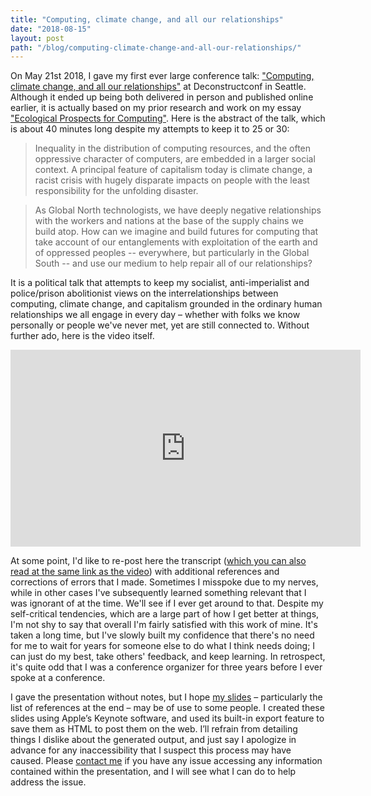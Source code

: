 ```yaml
---
title: "Computing, climate change, and all our relationships"
date: "2018-08-15"
layout: post
path: "/blog/computing-climate-change-and-all-our-relationships/"
---
```


On May 21st 2018, I gave my first ever large conference talk: ["Computing, climate change, and all our relationships"](https://www.deconstructconf.com/2018/nabil-hassein-computing-climate-change-and-all-our-relationships) at Deconstructconf in Seattle. Although it ended up being both delivered in person and published online earlier, it is actually based on my prior research and work on my essay ["Ecological Prospects for Computing"](/blog/ecological-prospects-for-computing/). Here is the abstract of the talk, which is about 40 minutes long despite my attempts to keep it to 25 or 30:

> Inequality in the distribution of computing resources, and the often oppressive character of computers, are embedded in a larger social context. A principal feature of capitalism today is climate change, a racist crisis with hugely disparate impacts on people with the least responsibility for the unfolding disaster.

> As Global North technologists, we have deeply negative relationships with the workers and nations at the base of the supply chains we build atop. How can we imagine and build futures for computing that take account of our entanglements with exploitation of the earth and of oppressed peoples -- everywhere, but particularly in the Global South -- and use our medium to help repair all of our relationships?

It is a political talk that attempts to keep my socialist, anti-imperialist and police/prison abolitionist views on the interrelationships between computing, climate change, and capitalism grounded in the ordinary human relationships we all engage in every day – whether with folks we know personally or people we've never met, yet are still connected to.
Without further ado, here is the video itself.
<iframe width="560" height="315" src="https://player.vimeo.com/video/284782014" frameborder="0" allowfullscreen></iframe>

At some point, I'd like to re-post here the transcript ([which you can also read at the same link as the video](https://www.deconstructconf.com/2018/nabil-hassein-computing-climate-change-and-all-our-relationships)) with additional references and corrections of errors that I made. Sometimes I misspoke due to my nerves, while in other cases I've subsequently learned something relevant that I was ignorant of at the time. We'll see if I ever get around to that. Despite my self-critical tendencies, which are a large part of how I get better at things, I'm not shy to say that overall I'm fairly satisfied with this work of mine. It's taken a long time, but I've slowly built my confidence that there's no need for me to wait for years for someone else to do what I think needs doing; I can just do my best, take others' feedback, and keep learning. In retrospect, it's quite odd that I was a conference organizer for three years before I ever spoke at a conference.

I gave the presentation without notes, but I hope [my slides](https://nabilhassein.github.io/slides/deconstructconf-2018/) – particularly the list of references at the end – may be of use to some people. I created these slides using Apple’s Keynote software, and used its built-in export feature to save them as HTML to post them on the web. I’ll refrain from detailing things I dislike about the generated output, and just say I apologize in advance for any inaccessibility that I suspect this process may have caused. Please [contact me](/contact) if you have any issue accessing any information contained within the presentation, and I will see what I can do to help address the issue.
